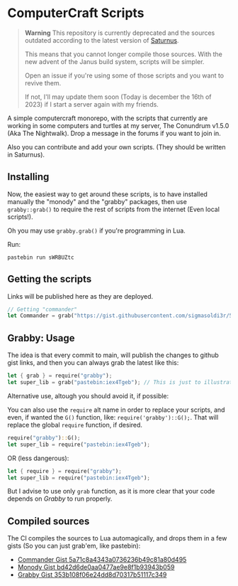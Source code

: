 # ComputerCraft Scripts

> **Warning**
> This repository is currently deprecated and the sources outdated according
> to the latest version of [Saturnus](https://github.com/sigmasoldi3r/Saturnus).
>
> This means that you cannot longer compile those sources. With the new advent of
> the Janus build system, scripts will be simpler.
> 
> Open an issue if you're using some of those scripts and you want to revive them.
>
> If not, I'll may update them soon (Today is december the 16th of 2023) if I start
> a server again with my friends.

A simple computercraft monorepo, with the scripts that currently are working in some
computers and turtles at my server, The Conundrum v1.5.0 (Aka The Nightwalk). Drop a
message in the forums if you want to join in.

Also you can contribute and add your own scripts. (They should be written in Saturnus).

## Installing

Now, the easiest way to get around these scripts, is to have installed manually
the "monody" and the "grabby" packages, then use `grabby::grab()` to require
the rest of scripts from the internet (Even local scripts!).

Oh you may use `grabby.grab()` if you're programming in Lua.

Run:

```
pastebin run sWRBUZtc
```

## Getting the scripts

Links will be published here as they are deployed.

```rs
// Getting "commander"
let Commander = grab("https://gist.githubusercontent.com/sigmasoldi3r/5a71c8a4343a0736236b49c81a80d495/raw/80f5f95c2d609181f8c1ab5daca21415b14d450a/commander.lua");
```

## Grabby: Usage

The idea is that every commit to main, will publish the changes to
github gist links, and then you can always grab the latest like this:

```rs
let { grab } = require("grabby");
let super_lib = grab("pastebin:iex4Tgeb"); // This is just to illustrate the usage
```

Alternative use, altough you should avoid it, if possible:

You can also use the `require` alt name in order to replace your scripts, and even,
if wanted the `G()` function, like: `require('grabby')::G();`. That will replace the
global `require` function, if desired.

```rs
require("grabby")::G();
let super_lib = require("pastebin:iex4Tgeb");
```
OR (less dangerous):

```rs
let { require } = require("grabby");
let super_lib = require("pastebin:iex4Tgeb");
```

But I advise to use only `grab` function, as it is more clear that your code depends on
_Grabby_ to run properly.

## Compiled sources

The CI compiles the sources to Lua automagically, and drops them in a few gists (So you can just grab'em, like pastebin):

- [Commander Gist 5a71c8a4343a0736236b49c81a80d495](https://gist.github.com/sigmasoldi3r/5a71c8a4343a0736236b49c81a80d495)
- [Monody Gist bd42d6de0aa0477ae9e8f1b93943b059](https://gist.github.com/sigmasoldi3r/bd42d6de0aa0477ae9e8f1b93943b059)
- [Grabby Gist 353b108f06e24dd8d70317b51117c349](https://gist.github.com/sigmasoldi3r/353b108f06e24dd8d70317b51117c349)

